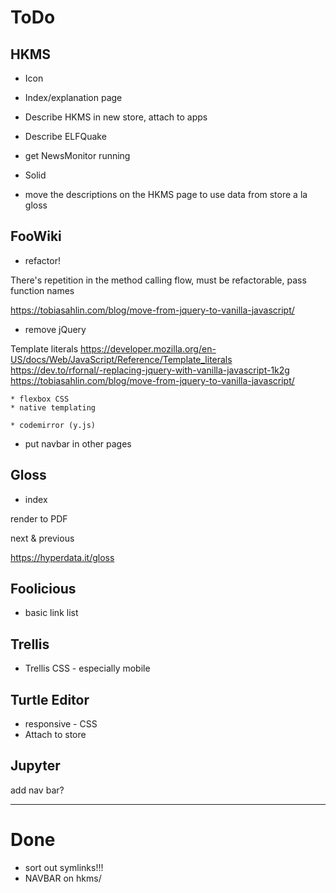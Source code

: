 # ToDo

## HKMS

* Icon

* Index/explanation page

* Describe HKMS in new store, attach to apps

* Describe ELFQuake

* get NewsMonitor running

* Solid

* move the descriptions on the HKMS page to use data from store a la gloss

## FooWiki

* refactor!

There's repetition in the method calling flow, must be refactorable, pass function names

https://tobiasahlin.com/blog/move-from-jquery-to-vanilla-javascript/

* remove jQuery

Template literals 
https://developer.mozilla.org/en-US/docs/Web/JavaScript/Reference/Template_literals
https://dev.to/rfornal/-replacing-jquery-with-vanilla-javascript-1k2g
https://tobiasahlin.com/blog/move-from-jquery-to-vanilla-javascript/

    * flexbox CSS
    * native templating

    * codemirror (y.js)

* put navbar in other pages

## Gloss

* index

render to PDF

next & previous

https://hyperdata.it/gloss



## Foolicious

* basic link list

## Trellis

* Trellis CSS - especially mobile

## Turtle Editor

* responsive - CSS
* Attach to store

## Jupyter

add nav bar?

---

# Done

* sort out symlinks!!!
* NAVBAR on hkms/

